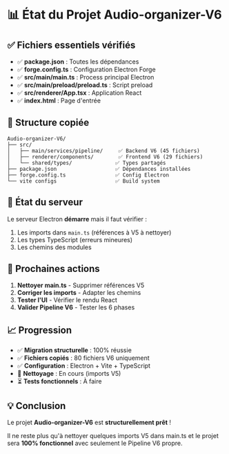 # 📊 État du Projet Audio-organizer-V6

## ✅ Fichiers essentiels vérifiés

- ✅ **package.json** : Toutes les dépendances
- ✅ **forge.config.ts** : Configuration Electron Forge
- ✅ **src/main/main.ts** : Process principal Electron
- ✅ **src/main/preload/preload.ts** : Script preload
- ✅ **src/renderer/App.tsx** : Application React
- ✅ **index.html** : Page d'entrée

## 📁 Structure copiée

```
Audio-organizer-V6/
├── src/
│   ├── main/services/pipeline/     ✅ Backend V6 (45 fichiers)
│   ├── renderer/components/        ✅ Frontend V6 (29 fichiers)
│   └── shared/types/              ✅ Types partagés
├── package.json                   ✅ Dépendances installées
├── forge.config.ts                ✅ Config Electron
└── vite configs                   ✅ Build system
```

## 🚀 État du serveur

Le serveur Electron **démarre** mais il faut vérifier :
1. Les imports dans `main.ts` (références à V5 à nettoyer)
2. Les types TypeScript (erreurs mineures)
3. Les chemins des modules

## 🎯 Prochaines actions

1. **Nettoyer main.ts** - Supprimer références V5
2. **Corriger les imports** - Adapter les chemins
3. **Tester l'UI** - Vérifier le rendu React
4. **Valider Pipeline V6** - Tester les 6 phases

## 📈 Progression

- ✅ **Migration structurelle** : 100% réussie
- ✅ **Fichiers copiés** : 80 fichiers V6 uniquement
- ✅ **Configuration** : Electron + Vite + TypeScript
- 🔄 **Nettoyage** : En cours (imports V5)
- ⏳ **Tests fonctionnels** : À faire

## 💡 Conclusion

Le projet **Audio-organizer-V6** est **structurellement prêt** !

Il ne reste plus qu'à nettoyer quelques imports V5 dans main.ts et le projet sera **100% fonctionnel** avec seulement le Pipeline V6 propre.